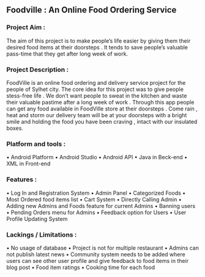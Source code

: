 ## Foodville : An Online Food Ordering Service
### Project Aim :
The aim of this project is to make people’s life easier by giving them their desired food items at their doorsteps . It tends to save people’s valuable pass-time that they get after long week of work.

### Project Description :
FoodVille is an online food ordering and delivery service project for the people of Sylhet city. The core idea for this project was to give people stess-free life . We don’t want people to sweat in the kitchen and waste their valuable pastime after a long week of work . Through this app people can get any food available in FoodVille store at their doorsteps . Come rain , heat and storm our delivery team will be at your doorsteps with a bright smile and holding the food you have been craving , intact with our insulated boxes.

### Platform and tools :
• Android Platform
• Android Studio
• Android API
• Java in Beck-end
• XML in Front-end

### Features :
• Log In and Registration System
• Admin Panel
• Categorized Foods
• Most Ordered food items list
• Cart System
• Directly Calling Admin
• Adding new Admins and Foods feature for current Admins
• Banning users
• Pending Orders menu for Admins
• Feedback option for Users
• User Profile Updating System

### Lackings / Limitations :
• No usage of database
• Project is not for multiple restaurant
• Admins can not publish latest news
• Community system needs to be added where users can see other user profile and give feedback to food items in their blog post
• Food item ratings
• Cooking time for each food
